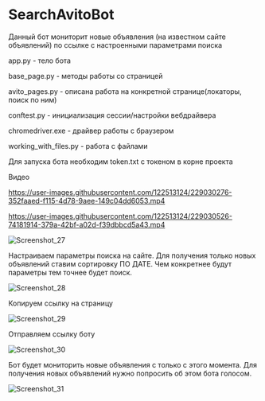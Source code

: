 # SearchAvitoBot

Данный бот мониторит новые объявления (на известном сайте объявлений) по ссылке с настроенными параметрами поиска

app.py - тело бота

base_page.py - методы работы со страницей

avito_pages.py - описана работа на конкретной странице(локаторы, поиск по ним)

conftest.py - инициализация сессии/настройки вебдрайвера

chromedriver.exe - драйвер работы с браузером

working_with_files.py - работа с файлами

Для запуска бота необходим token.txt с токеном в корне проекта 

Видео

https://user-images.githubusercontent.com/122513124/229030276-352faaed-f115-4d78-9aee-149c04dd6053.mp4

https://user-images.githubusercontent.com/122513124/229030526-74181914-379a-42bf-a02d-f39dbbcd5a43.mp4

![Screenshot_27](https://user-images.githubusercontent.com/122513124/227905154-88e99d3d-c9d4-49ef-9e5e-3828dc98a9bf.jpg)

Настраиваем параметры поиска на сайте. Для получения только новых объявлений ставим сортировку ПО ДАТЕ. Чем конкретнее будут параметры тем точнее будет поиск.

![Screenshot_28](https://user-images.githubusercontent.com/122513124/227906264-02b4f5bb-3738-4968-b2de-20c06b91d173.jpg)

Копируем ссылку на страницу

![Screenshot_29](https://user-images.githubusercontent.com/122513124/227906629-31f5b93f-c260-4f68-832c-df90ba53f5a6.jpg)

Отправляем ссылку боту

![Screenshot_30](https://user-images.githubusercontent.com/122513124/227906734-b91d7882-00e5-436f-8780-fa5d502ce04e.jpg)

Бот будет мониторить новые объявления с только с этого момента. Для получения новых объявлений нужно попросить об этом бота голосом.

![Screenshot_31](https://user-images.githubusercontent.com/122513124/227907597-4f5eda1f-197d-47fe-af9f-b21f6d1bc778.jpg)
